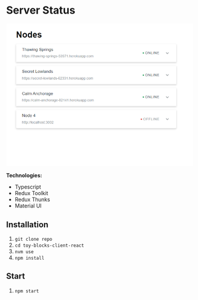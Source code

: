 # Server Status

![app](./images/main.PNG)

**Technologies:**

- Typescript
- Redux Toolkit
- Redux Thunks
- Material UI

## Installation

1. `git clone repo`
2. `cd toy-blocks-client-react`
3. `nvm use`
4. `npm install`

## Start 

1. `npm start`
